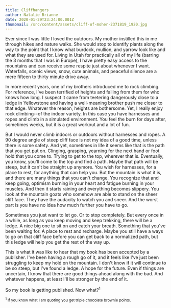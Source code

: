 ```yaml
---
title: Cliffhangers
author: Natalie Brianne
date: 2020-01-29T23:24:00.001Z
thumbnail: /src/content/assets/cliff-of-moher-2371819_1920.jpg
---
```


Ever since I was little I loved the outdoors. My mother instilled this in me through hikes and nature walks. She would stop to identify plants along the way to the point that I know what burdock, mullion, and yarrow look like and what they are used for. Living in Utah for practically all of my life (barring the 3 months that I was in Europe), I have pretty easy access to the mountains and can receive some respite just about whenever I want. Waterfalls, scenic views, snow, cute animals, and peaceful silence are a mere fifteen to thirty minute drive away.

In more recent years, one of my brothers introduced me to rock climbing. For reference, I've been terrified of heights and falling from them for who knows how long. I suspect it came from teetering dangerously close to a ledge in Yellowstone and having a well-meaning brother push me closer to that edge. Whatever the reason, heights are bothersome. Yet, I really enjoy rock climbing--of the indoor variety. In this case you have harnesses and ropes and climb in a simulated environment. You feel the burn for days after, sometimes weeks, but it is a great workout and a lot of fun.

But I would never climb indoors or outdoors without harnesses and ropes. A 90 degree angle of steep cliff face is not my idea of a good time, unless there is some safety. And yet, sometimes in life it seems like that is the path that you get put on. Clinging, grasping, yearning for the next hand or foot hold that you come to. Trying to get to the top, wherever that is. Eventually, you know, you'll come to the top and find a path. Maybe that path will be steep, but it can't be straight up anymore. You wish for harnesses, for a place to rest, for anything that can help you. But the mountain is what it is, and there are many things that you can't change. You recognize that and keep going, optimism burning in your heart and fatigue burning in your muscles. And then it starts raining and everything becomes slippery. You look at the mountain goats who somehow are able to stand on the sheer cliff face. They have the audacity to watch you and sneer. And the worst part is you have no idea how much further you have to go.

Sometimes you just want to let go. Or to stop completely. But every once in a while, as long as you keep moving and keep trekking, there will be a ledge. A nice big one to sit on and catch your breath. Something that you've been waiting for. A place to rest and recharge. Maybe you still have a ways to go on that cliff face before you can get back to a normalized path, but this ledge will help you get the rest of the way up.

This is what it was like to hear that my book has been accepted by a publisher. I've been having a rough go of it, and it feels like I've just been struggling to keep my hold on the mountain. I don't know if it will continue to be so steep, but I've found a ledge. A hope for the future. Even if things are uncertain, I know that there are good things ahead along with the bad. And whatever happens, at least I'll be stronger by the end of it.

So my book is getting published. Now what?<sup>1</sup>

<small><sup>1</sup> If you know what I am quoting you get triple chocolate brownie points.</small>
